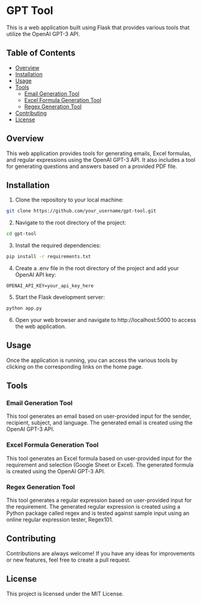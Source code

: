 # GPT Tool

This is a web application built using Flask that provides various tools that utilize the OpenAI GPT-3 API.

## Table of Contents
- [Overview](#overview)
- [Installation](#installation)
- [Usage](#usage)
- [Tools](#tools)
  - [Email Generation Tool](#email-generation-tool)
  - [Excel Formula Generation Tool](#excel-formula-generation-tool)
  - [Regex Generation Tool](#regex-generation-tool)
- [Contributing](#contributing)
- [License](#license)

## Overview
This web application provides tools for generating emails, Excel formulas, and regular expressions using the OpenAI GPT-3 API. It also includes a tool for generating questions and answers based on a provided PDF file.

## Installation
1. Clone the repository to your local machine:
```bash
git clone https://github.com/your_username/gpt-tool.git
```
2. Navigate to the root directory of the project:
```bash
cd gpt-tool
```
3. Install the required dependencies:
```bash
pip install -r requirements.txt
```

4. Create a .env file in the root directory of the project and add your OpenAI API key:

```
OPENAI_API_KEY=your_api_key_here
```

5. Start the Flask development server:

```bash
python app.py
```

6. Open your web browser and navigate to http://localhost:5000 to access the web application.

## Usage
Once the application is running, you can access the various tools by clicking on the corresponding links on the home page.

## Tools
### Email Generation Tool
This tool generates an email based on user-provided input for the sender, recipient, subject, and language. The generated email is created using the OpenAI GPT-3 API.

### Excel Formula Generation Tool
This tool generates an Excel formula based on user-provided input for the requirement and selection (Google Sheet or Excel). The generated formula is created using the OpenAI GPT-3 API.

### Regex Generation Tool
This tool generates a regular expression based on user-provided input for the requirement. The generated regular expression is created using a Python package called regex and is tested against sample input using an online regular expression tester, Regex101.

## Contributing
Contributions are always welcome! If you have any ideas for improvements or new features, feel free to create a pull request.

## License
This project is licensed under the MIT License.